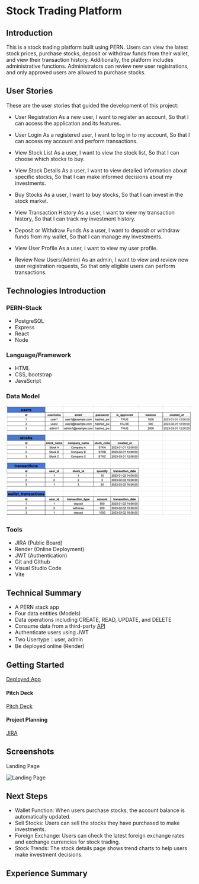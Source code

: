 # Stock Trading Platform

## Introduction

This is a stock trading platform built using PERN. Users can view the latest stock prices, purchase stocks, deposit or withdraw funds from their wallet, and view their transaction history. Additionally, the platform includes administrative functions. Administrators can review new user registrations, and only approved users are allowed to purchase stocks.

## User Stories

These are the user stories that guided the development of this project:

- User Registration
  As a new user, I want to register an account,
  So that I can access the application and its features.

- User Login
  As a registered user, I want to log in to my account,
  So that I can access my account and perform transactions.

- View Stock List
  As a user, I want to view the stock list,
  So that I can choose which stocks to buy.

- View Stock Details
  As a user, I want to view detailed information about specific stocks,
  So that I can make informed decisions about my investments.

- Buy Stocks
  As a user, I want to buy stocks,
  So that I can invest in the stock market.

- View Transaction History
  As a user, I want to view my transaction history,
  So that I can track my investment history.

- Deposit or Withdraw Funds
  As a user, I want to deposit or withdraw funds from my wallet,
  So that I can manage my investments.

- View User Profile
  As a user, I want to view my user profile.

- Review New Users(Admin)
  As an admin, I want to view and review new user registration requests,
  So that only eligible users can perform transactions.

## Technologies Introduction

### PERN-Stack

- PostgreSQL
- Express
- React
- Node

### Language/Framework

- HTML
- CSS, bootstrap
- JavaScript

### Data Model

![Data Model](/client/public/DataModel.png)

### Tools

- JIRA (Public Board)
- Render (Online Deployment)
- JWT (Authentication)
- Git and Github
- Visual Studio Code
- Vite

## Technical Summary

- A PERN stack app
- Four data entities (Models)
- Data operations including CREATE, READ, UPDATE, and DELETE
- Consume data from a third-party [API](https://www.stockdata.org/)
- Authenticate users using JWT
- Two Usertype：user, admin
- Be deployed online (Render)

## Getting Started

[Deployed App](https://stocks-trading-platform.onrender.com)

#### Pitch Deck

[Pitch Deck]()

#### Project Planning

[JIRA](https://molly-project.atlassian.net/jira/software/projects/ST/boards/3)

## Screenshots

Landing Page

![Landing Page]()

## Next Steps

- Wallet Function: When users purchase stocks, the account balance is automatically updated.
- Sell Stocks: Users can sell the stocks they have purchased to make investments.
- Foreign Exchange: Users can check the latest foreign exchange rates and exchange currencies for stock trading.
- Stock Trends: The stock details page shows trend charts to help users make investment decisions.

## Experience Summary
